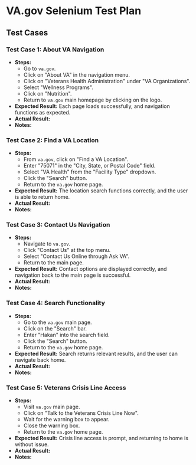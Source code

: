 # VA.gov Selenium Test Plan

## Test Cases

### Test Case 1: About VA Navigation

- **Steps:**
  - Go to `va.gov`.
  - Click on "About VA" in the navigation menu.
  - Click on "Veterans Health Administration" under "VA Organizations".
  - Select "Wellness Programs".
  - Click on "Nutrition".
  - Return to `va.gov` main homepage by clicking on the logo.
- **Expected Result:** Each page loads successfully, and navigation functions as expected.
- **Actual Result:**
- **Notes:**

### Test Case 2: Find a VA Location

- **Steps:**
  - From `va.gov`, click on "Find a VA Location".
  - Enter "75071" in the "City, State, or Postal Code" field.
  - Select "VA Health" from the "Facility Type" dropdown.
  - Click the "Search" button.
  - Return to the `va.gov` home page.
- **Expected Result:** The location search functions correctly, and the user is able to return home.
- **Actual Result:**
- **Notes:**

### Test Case 3: Contact Us Navigation

- **Steps:**
  - Navigate to `va.gov`.
  - Click "Contact Us" at the top menu.
  - Select "Contact Us Online through Ask VA".
  - Return to the main page.
- **Expected Result:** Contact options are displayed correctly, and navigation back to the main page is successful.
- **Actual Result:**
- **Notes:**

### Test Case 4: Search Functionality

- **Steps:**
  - Go to the `va.gov` main page.
  - Click on the "Search" bar.
  - Enter "Hakan" into the search field.
  - Click the "Search" button.
  - Return to the `va.gov` home page.
- **Expected Result:** Search returns relevant results, and the user can navigate back home.
- **Actual Result:**
- **Notes:**

### Test Case 5: Veterans Crisis Line Access

- **Steps:**
  - Visit `va.gov` main page.
  - Click on "Talk to the Veterans Crisis Line Now".
  - Wait for the warning box to appear.
  - Close the warning box.
  - Return to the `va.gov` home page.
- **Expected Result:** Crisis line access is prompt, and returning to home is without issue.
- **Actual Result:**
- **Notes:**